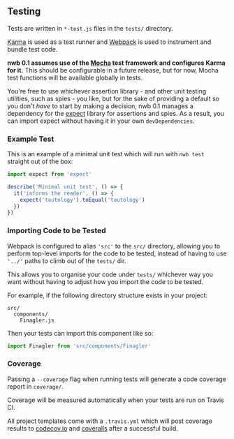 ## Testing

Tests are written in `*-test.js` files in the `tests/` directory.

[Karma](http://karma-runner.github.io/) is used as a test runner and [Webpack](https://webpack.github.io/) is used to instrument and bundle test code.

**nwb 0.1 assumes use of the [Mocha](https://mochajs.org/) test framework and configures Karma for it.** This should be configurable in a future release, but for now, Mocha test functions will be available globally in tests.

You're free to use whichever assertion library - and other unit testing utilities, such as spies - you like, but for the sake of providing a default so you don't *have* to start by making a decision, nwb 0.1 manages a dependency for the [expect](https://github.com/mjackson/expect) library for assertions and spies. As a result, you can import expect without having it in your own `devDependencies`.

### Example Test

This is an example of a minimal unit test which will run with `nwb test` straight out of the box:

```js
import expect from 'expect'

describe('Minimal unit test', () => {
  it('informs the reader', () => {
    expect('tautology').toEqual('tautology')
  })
})
```

### Importing Code to be Tested

Webpack is configured to alias `'src'` to the `src/` directory, allowing you to perform top-level imports for the code to be tested, instead of having to use `'../'` paths to climb out of the `tests/` dir.

This allows you to organise your code under `tests/` whichever way you want without having to adjust how you import the code to be tested.

For example, if the following directory structure exists in your project:

```
src/
  components/
    Finagler.js
```

Then your tests can import this component like so:

```js
import Finagler from 'src/components/Finagler'
```

### Coverage

Passing a `--coverage` flag when running tests will generate a code coverage report in `coverage/`.

Coverage will be measured automatically when your tests are run on Travis CI.

All project templates come with a `.travis.yml` which will post coverage results to [codecov.io](https://codecov.io/) and [coveralls](https://coveralls.io) after a successful build.
